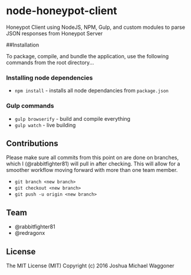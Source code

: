 # node-honeypot-client
Honeypot Client using NodeJS, NPM, Gulp, and custom modules to parse JSON responses from Honeypot Server

##Installation

To package, compile, and bundle the application, use the following commands from the root directory...

### Installing node dependencies
* `npm install` - installs all node dependancies from `package.json`

### Gulp commands
* `gulp browserify` - build and compile everything
* `gulp watch` - live building

## Contributions
Please make sure all commits from this point on are done on branches, which I (@rabbitfighter81) will pull in after checking. This will allow for a smoother workflow moving forward with more than one team member.

* `git branch <new branch>`
* `git checkout <new branch>`
* `git push -u origin <new branch>`

## Team
* @rabbitfighter81
* @redragonx

## License
The MIT License (MIT)
Copyright (c) 2016 Joshua Michael Waggoner
